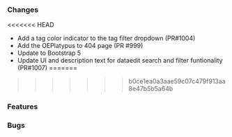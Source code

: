 ### Changes
<<<<<<< HEAD
- Add a tag color indicator to the tag filter dropdown (PR#1004)
- Add the OEPlatypus to 404 page (PR #999)
- Update to Bootstrap 5
- Update UI and description text for dataedit search and filter funtionality (PR#1007)
=======
>>>>>>> b0ce1ea0a3aae59c07c479f913aa8e47b5b5a64b

### Features

### Bugs

